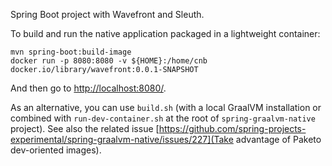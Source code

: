 Spring Boot project with Wavefront and Sleuth.

To build and run the native application packaged in a lightweight container:
```
mvn spring-boot:build-image
docker run -p 8080:8080 -v ${HOME}:/home/cnb docker.io/library/wavefront:0.0.1-SNAPSHOT
```

And then go to [http://localhost:8080/](http://localhost:8080/).

As an alternative, you can use `build.sh` (with a local GraalVM installation or combined with
`run-dev-container.sh` at the root of `spring-graalvm-native` project). See also the related issue
[https://github.com/spring-projects-experimental/spring-graalvm-native/issues/227](Take advantage of Paketo dev-oriented images).
